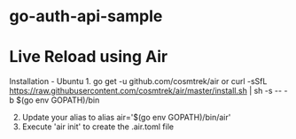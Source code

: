 # go-auth-api-sample

# Live Reload using Air
Installation - Ubuntu
1. 
go get -u github.com/cosmtrek/air
or
curl -sSfL https://raw.githubusercontent.com/cosmtrek/air/master/install.sh | sh -s -- -b $(go env GOPATH)/bin

2. Update your alias to alias air='$(go env GOPATH)/bin/air'
3. Execute 'air init' to create the .air.toml file
